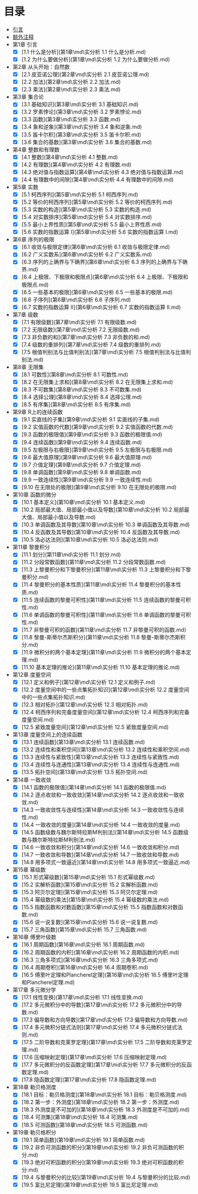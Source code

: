 # 目录

* [引言](README.md)
* [额外注释](额外注释\md\额外注释.md)
* 第1章 引言
  * [x] [1.1 什么是分析](第1章\md\实分析 1.1 什么是分析.md)
  * [x] [1.2 为什么要做分析](第1章\md\实分析 1.2 为什么要做分析.md)
* 第2章 从头开始：自然数
  * [x] [2.1 皮亚诺公理](第2章\md\实分析 2.1 皮亚诺公理.md)
  * [x] [2.2 加法](第2章\md\实分析 2.2 加法.md)
  * [x] [2.3 乘法](第2章\md\实分析 2.3 乘法.md)
* 第3章 集合论
  * [x] [3.1 基础知识](第3章\md\实分析 3.1 基础知识.md)
  * [x] [3.2 罗素悖论](第3章\md\实分析 3.2 罗素悖论.md)
  * [x] [3.3 函数](第3章\md\实分析 3.3 函数.md)
  * [x] [3.4 象和逆象](第3章\md\实分析 3.4 象和逆象.md)
  * [x] [3.5 笛卡尔积](第3章\md\实分析 3.5 笛卡尔积.md)
  * [x] [3.6 集合的基数](第3章\md\实分析 3.6 集合的基数.md)
* 第4章 整数和有理数
  * [x] [4.1 整数](第4章\md\实分析 4.1 整数.md)
  * [x] [4.2 有理数](第4章\md\实分析 4.2 有理数.md)
  * [x] [4.3 绝对值与指数运算](第4章\md\实分析 4.3 绝对值与指数运算.md)
  * [x] [4.4 有理数中的间隙](第4章\md\实分析 4.4 有理数中的间隙.md)
* 第5章 实数
  * [x] [5.1 柯西序列](第5章\md\实分析 5.1 柯西序列.md)
  * [x] [5.2 等价的柯西序列](第5章\md\实分析 5.2 等价的柯西序列.md)
  * [x] [5.3 实数的构造](第5章\md\实分析 5.3 实数的构造.md)
  * [x] [5.4 对实数排序](第5章\md\实分析 5.4 对实数排序.md)
  * [x] [5.5 最小上界性质](第5章\md\实分析 5.5 最小上界性质.md)
  * [x] [5.6 实数的指数运算 I](第5章\md\实分析 5.6 实数的指数运算 I.md)
* 第6章 序列的极限
  * [x] [6.1 收敛与极限定律](第6章\md\实分析 6.1 收敛与极限定律.md)
  * [x] [6.2 广义实数系](第6章\md\实分析 6.2 广义实数系.md)
  * [x] [6.3 序列的上确界与下确界](第6章\md\实分析 6.3 序列的上确界与下确界.md)
  * [x] [6.4 上极限、下极限和极限点](第6章\md\实分析 6.4 上极限、下极限和极限点.md)
  * [x] [6.5 一些基本的极限](第6章\md\实分析 6.5 一些基本的极限.md)
  * [x] [6.6 子序列](第6章\md\实分析 6.6 子序列.md)
  * [x] [6.7 实数的指数运算 II](第6章\md\实分析 6.7 实数的指数运算 II.md)
* 第7章 级数
  * [x] [7.1 有限级数](第7章\md\实分析 7.1 有限级数.md)
  * [x] [7.2 无限级数](第7章\md\实分析 7.2 无限级数.md)
  * [x] [7.3 非负数的和](第7章\md\实分析 7.3 非负数的和.md)
  * [x] [7.4 级数的重排列](第7章\md\实分析 7.4 级数的重排列.md)
  * [x] [7.5 根值判别法与比值判别法](第7章\md\实分析 7.5 根值判别法与比值判别法.md)
* 第8章 无限集
  * [x] [8.1 可数性](第8章\md\实分析 8.1 可数性.md)
  * [x] [8.2 在无限集上求和](第8章\md\实分析 8.2 在无限集上求和.md)
  * [x] [8.3 不可数集](第8章\md\实分析 8.3 不可数集.md)
  * [x] [8.4 选择公理](第8章\md\实分析 8.4 选择公理.md)
  * [x] [8.5 有序集](第8章\md\实分析 8.5 有序集.md)
* 第9章 R上的连续函数
  * [x] [9.1 实直线的子集](第9章\md\实分析 9.1 实直线的子集.md)
  * [x] [9.2 实值函数的代数](第9章\md\实分析 9.2 实值函数的代数.md)
  * [x] [9.3 函数的极限值](第9章\md\实分析 9.3 函数的极限值.md)
  * [x] [9.4 连续函数](第9章\md\实分析 9.4 连续函数.md)
  * [x] [9.5 左极限与右极限](第9章\md\实分析 9.5 左极限与右极限.md)
  * [x] [9.6 最大值原理](第9章\md\实分析 9.6 最大值原理.md)
  * [x] [9.7 介值定理](第9章\md\实分析 9.7 介值定理.md)
  * [x] [9.8 单调函数](第9章\md\实分析 9.8 单调函数.md)
  * [x] [9.9 一致连续性](第9章\md\实分析 9.9 一致连续性.md)
  * [x] [9.10 在无限处的极限](第9章\md\实分析 9.10 在无限处的极限.md)
* 第10章 函数的微分
  * [x] [10.1 基本定义](第10章\md\实分析 10.1 基本定义.md)
  * [x] [10.2 局部最大值、局部最小值以及导数](第10章\md\实分析 10.2 局部最大值、局部最小值以及导数.md)
  * [x] [10.3 单调函数及其导数](第10章\md\实分析 10.3 单调函数及其导数.md)
  * [x] [10.4 反函数及其导数](第10章\md\实分析 10.4 反函数及其导数.md)
  * [x] [10.5 洛必达法则](第10章\md\实分析 10.5 洛必达法则.md)
* 第11章 黎曼积分
  * [x] [11.1 划分](第11章\md\实分析 11.1 划分.md)
  * [x] [11.2 分段常数函数](第11章\md\实分析 11.2 分段常数函数.md)
  * [x] [11.3 上黎曼积分和下黎曼积分](第11章\md\实分析 11.3 上黎曼积分和下黎曼积分.md)
  * [x] [11.4 黎曼积分的基本性质](第11章\md\实分析 11.4 黎曼积分的基本性质.md)
  * [x] [11.5 连续函数的黎曼可积性](第11章\md\实分析 11.5 连续函数的黎曼可积性.md)
  * [x] [11.6 单调函数的黎曼可积性](第11章\md\实分析 11.6 单调函数的黎曼可积性.md)
  * [x] [11.7 非黎曼可积的函数](第11章\md\实分析 11.7 非黎曼可积的函数.md)
  * [x] [11.8 黎曼-斯蒂尔杰斯积分](第11章\md\实分析 11.8 黎曼-斯蒂尔杰斯积分.md)
  * [x] [11.9 微积分的两个基本定理](第11章\md\实分析 11.9 微积分的两个基本定理.md)
  * [x] [11.10 基本定理的推论](第11章\md\实分析 11.10 基本定理的推论.md)
* 第12章 度量空间
  * [x] [12.1 定义和例子](第12章\md\实分析 12.1 定义和例子.md)
  * [x] [12.2 度量空间中的一些点集拓扑知识](第12章\md\实分析 12.2 度量空间中的一些点集拓扑知识.md)
  * [x] [12.3 相对拓扑](第12章\md\实分析 12.3 相对拓扑.md)
  * [x] [12.4 柯西序列和完备度量空间](第12章\md\实分析 12.4 柯西序列和完备度量空间.md)
  * [x] [12.5 紧致度量空间](第12章\md\实分析 12.5 紧致度量空间.md)
* 第13章 度量空间上的连续函数
  * [x] [13.1 连续函数](第13章\md\实分析 13.1 连续函数.md)
  * [x] [13.2 连续性和乘积空间](第13章\md\实分析 13.2 连续性和乘积空间.md)
  * [x] [13.3 连续性与紧致性](第13章\md\实分析 13.3 连续性与紧致性.md)
  * [x] [13.4 连续性与连通性](第13章\md\实分析 13.4 连续性与连通性.md)
  * [x] [13.5 拓扑空间](第13章\md\实分析 13.5 拓扑空间.md)
* 第14章 一致收敛
  * [x] [14.1 函数的极限值](第14章\md\实分析 14.1 函数的极限值.md)
  * [x] [14.2 逐点收敛和一致收敛](第14章\md\实分析 14.2 逐点收敛和一致收敛.md)
  * [x] [14.3 一致收敛性与连续性](第14章\md\实分析 14.3 一致收敛性与连续性.md)
  * [x] [14.4 一致收敛的度量](第14章\md\实分析 14.4 一致收敛的度量.md)
  * [x] [14.5 函数级数与魏尔斯特拉斯M判别法](第14章\md\实分析 14.5 函数级数与魏尔斯特拉斯M判别法.md)
  * [x] [14.6 一致收敛和积分](第14章\md\实分析 14.6 一致收敛和积分.md)
  * [x] [14.7 一致收敛和导数](第14章\md\实分析 14.7 一致收敛和导数.md)
  * [x] [14.8 用多项式一致逼近](第14章\md\实分析 14.8 用多项式一致逼近.md)
* 第15章 幂级数
  * [x] [15.1 形式幂级数](第15章\md\实分析 15.1 形式幂级数.md)
  * [x] [15.2 实解析函数](第15章\md\实分析 15.2 实解析函数.md)
  * [x] [15.3 阿贝尔定理](第15章\md\实分析 15.3 阿贝尔定理.md)
  * [x] [15.4 幂级数的乘法](第15章\md\实分析 15.4 幂级数的乘法.md)
  * [x] [15.5 指数函数和对数函数](第15章\md\实分析 15.5 指数函数和对数函数.md)
  * [x] [15.6 说一说复数](第15章\md\实分析 15.6 说一说复数.md)
  * [x] [15.7 三角函数](第15章\md\实分析 15.7 三角函数.md)
* 第16章 傅里叶级数
  * [x] [16.1 周期函数](第16章\md\实分析 16.1 周期函数.md)
  * [x] [16.2 周期函数的内积](第16章\md\实分析 16.2 周期函数的内积.md)
  * [x] [16.3 三角多项式](第16章\md\实分析 16.3 三角多项式.md)
  * [x] [16.4 周期卷积](第16章\md\实分析 16.4 周期卷积.md)
  * [x] [16.5 傅里叶定理和Plancherel定理](第16章\md\实分析 16.5 傅里叶定理和Plancherel定理.md)
* 第17章 多元微分学
  * [x] [17.1 线性变换](第17章\md\实分析 17.1 线性变换.md)
  * [x] [17.2 多元微积分中的导数](第17章\md\实分析 17.2 多元微积分中的导数.md)
  * [x] [17.3 偏导数和方向导数](第17章\md\实分析 17.3 偏导数和方向导数.md)
  * [x] [17.4 多元微积分链式法则](第17章\md\实分析 17.4 多元微积分链式法则.md)
  * [x] [17.5 二阶导数和克莱罗定理](第17章\md\实分析 17.5 二阶导数和克莱罗定理.md)
  * [x] [17.6 压缩映射定理](第17章\md\实分析 17.6 压缩映射定理.md)
  * [x] [17.7 多元微积分的反函数定理](第17章\md\实分析 17.7 多元微积分的反函数定理.md)
  * [x] [17.8 隐函数定理](第17章\md\实分析 17.8 隐函数定理.md)
* 第18章 勒贝格测度
  * [x] [18.1 目标：勒贝格测度](第18章\md\实分析 18.1 目标：勒贝格测度.md)
  * [x] [18.2 第一步：外测度](第18章\md\实分析 18.2 第一步：外测度.md)
  * [x] [18.3 外测度是不可加的](第18章\md\实分析 18.3 外测度是不可加的.md)
  * [x] [18.4 可测集](第18章\md\实分析 18.4 可测集.md)
  * [x] [18.5 可测函数](第18章\md\实分析 18.5 可测函数.md)
* 第19章 勒贝格积分
  * [x] [19.1 简单函数](第19章\md\实分析 19.1 简单函数.md)
  * [x] [19.2 非负可测函数的积分](第19章\md\实分析 19.2 非负可测函数的积分.md)
  * [x] [19.3 绝对可积函数的积分](第19章\md\实分析 19.3 绝对可积函数的积分.md)
  * [x] [19.4 与黎曼积分的比较](第19章\md\实分析 19.4 与黎曼积分的比较.md)
  * [x] [19.5 富比尼定理](第19章\md\实分析 19.5 富比尼定理.md)